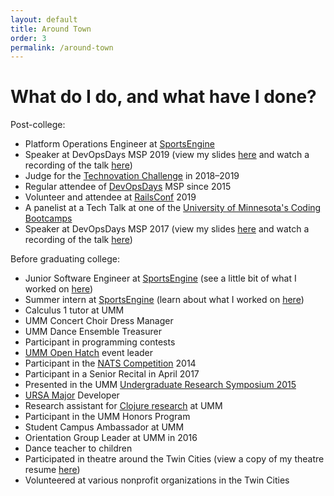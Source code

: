 ```yaml
---
layout: default
title: Around Town
order: 3
permalink: /around-town
---
```


# What do I do, and what have I done?

Post-college:
* Platform Operations Engineer at <a href="https://www.sportsengine.com/corp/careers" target="_blank">SportsEngine</a>
* Speaker at DevOpsDays MSP 2019 (view my slides [here](/resources/DevOpsDays_MSP_Ignite_20190806.pdf) and watch a recording of the talk <a href="https://devopsdays.org/events/2019-minneapolis/program/emma-sax/" target="_blank">here</a>)
* Judge for the <a href="https://technovationchallenge.org" target="_blank">Technovation Challenge</a> in 2018–2019
* Regular attendee of <a href="https://devopsdays.org/" target="_blank">DevOpsDays</a> MSP since 2015
* Volunteer and attendee at <a href="https://railsconf.org/" target="_blank">RailsConf</a> 2019
* A panelist at a Tech Talk at one of the <a href="https://bootcamp.umn.edu/" target="_blank">University of Minnesota's Coding Bootcamps</a>
* Speaker at DevOpsDays MSP 2017 (view my slides [here](resources/DevOpsDays_MSP_Ignite_20170725.pdf) and watch a recording of the talk <a href="https://devopsdays.org/events/2017-minneapolis/program/emma-sax/" target="_blank">here</a>)

Before graduating college:
* Junior Software Engineer at <a href="https://www.sportsengine.com/corp/careers" target="_blank">SportsEngine</a> (see a little bit of what I worked on <a href="https://www.codinginthecrease.com/news_article/show/772772" target="_blank">here</a>)
* Summer intern at <a href="https://www.sportsengine.com/corp/careers" target="_blank">SportsEngine</a> (learn about what I worked on <a href="http://www.codinginthecrease.com/news_article/show/545869" target="_blank">here</a>)
* Calculus 1 tutor at UMM
* UMM Concert Choir Dress Manager
* UMM Dance Ensemble Treasurer
* Participant in programming contests
* <a href="https://github.com/OH-UMM/2015/wiki" target="_blank">UMM Open Hatch</a> event leader
* Participant in the <a href="http://www.nats.org/competitions.html" target="_blank">NATS Competition</a> 2014
* Participant in a Senior Recital in April 2017
* Presented in the UMM <a href="http://www.morris.umn.edu/urs/" target="_blank">Undergraduate Research Symposium 2015
* <a href="https://github.com/emma-sax4/UMM3601ursamajor" target="_blank">URSA Major</a> Developer
* Research assistant for <a href="https://github.com/Clojure-Intro-Course" target="_blank">Clojure research</a> at UMM
* Participant in the UMM Honors Program
* Student Campus Ambassador at UMM
* Orientation Group Leader at UMM in 2016
* Dance teacher to children
* Participated in theatre around the Twin Cities (view a copy of my theatre resume [here](/theatre-resume))
* Volunteered at various nonprofit organizations in the Twin Cities
